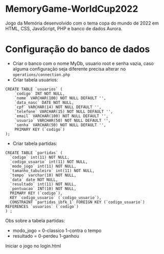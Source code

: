 # MemoryGame-WorldCup2022
Jogo da Memória desenvolvido com o tema copa do mundo de 2022 em HTML, CSS, JavaScript, PHP e banco de dados Aurora.

# Configuração do banco de dados
- Criar o banco com o nome MyDb, usuario root e senha vazia, caso alguma configuração seja diferente precisa alterar no `operations/connection.php`
- Criar tabela usuarios:
```
CREATE TABLE `usuarios` (
	`codigo` INT NOT NULL,
	`nome` VARCHAR(100) NOT NULL DEFAULT '',
	`data_nasc` DATE NOT NULL,
	`cpf` VARCHAR(14) NOT NULL DEFAULT '',
	`telefone` VARCHAR(15) NOT NULL DEFAULT '',
	`email` VARCHAR(100) NOT NULL DEFAULT '',
	`usuario` VARCHAR(50) NOT NULL DEFAULT '',
	`senha` VARCHAR(50) NOT NULL DEFAULT '',
	PRIMARY KEY (`codigo`)
);
```
- Criar tabela partidas:
```
CREATE TABLE `partidas` (
  `codigo` int(11) NOT NULL,
  `codigo_usuario` int(11) NOT NULL,
  `modo_jogo` int(11) NOT NULL,
  `tamanho_tabuleiro` int(11) NOT NULL,
  `tempo` varchar(10) NOT NULL,
  `data` date NOT NULL,
  `resultado` int(11) NOT NULL,
  `pontuacao` INT(10) NOT NULL,
  PRIMARY KEY (`codigo`),
  KEY `codigo_usuario` (`codigo_usuario`),
  CONSTRAINT `partidas_ibfk_1` FOREIGN KEY (`codigo_usuario`) REFERENCES `usuarios` (`codigo`)
) ;
```
Obs sobre a tabela partidas: 
- modo_jogo = 0-classico 1-contra o tempo
- resultado = 0-perdeu   1-ganhou

Iniciar o jogo no login.html
